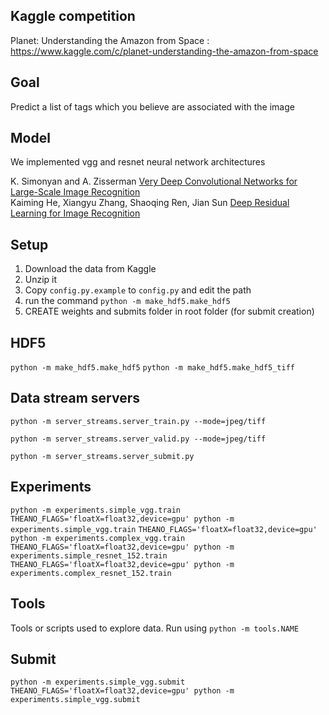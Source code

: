 ## Kaggle competition
Planet: Understanding the Amazon from Space : https://www.kaggle.com/c/planet-understanding-the-amazon-from-space

## Goal 

Predict a list of tags which you believe are associated with the image

## Model

We implemented vgg and resnet neural network architectures

K. Simonyan and A. Zisserman <a href="https://arxiv.org/pdf/1409.1556.pdf" class="underline"> Very Deep Convolutional Networks for Large-Scale Image Recognition </a> \
Kaiming He, Xiangyu Zhang, Shaoqing Ren, Jian Sun   <a href="https://arxiv.org/pdf/1512.03385.pdf" class="underline"> Deep Residual Learning for Image Recognition </a>



## Setup

 1. Download the data from Kaggle
 2. Unzip it
 3. Copy `config.py.example` to `config.py` and edit the path
 4. run the command `python -m make_hdf5.make_hdf5`
 5. CREATE weights and submits folder in root folder (for submit creation)

## HDF5

`python -m make_hdf5.make_hdf5`
`python -m make_hdf5.make_hdf5_tiff`

## Data stream servers

`python -m server_streams.server_train.py --mode=jpeg/tiff`

`python -m server_streams.server_valid.py --mode=jpeg/tiff`

`python -m server_streams.server_submit.py`

## Experiments

`python -m experiments.simple_vgg.train`
`THEANO_FLAGS='floatX=float32,device=gpu' python -m experiments.simple_vgg.train`
`THEANO_FLAGS='floatX=float32,device=gpu' python -m experiments.complex_vgg.train`
`THEANO_FLAGS='floatX=float32,device=gpu' python -m experiments.simple_resnet_152.train`
`THEANO_FLAGS='floatX=float32,device=gpu' python -m experiments.complex_resnet_152.train`

## Tools

Tools or scripts used to explore data. Run using `python -m tools.NAME`

## Submit 

`python -m experiments.simple_vgg.submit`
`THEANO_FLAGS='floatX=float32,device=gpu' python -m experiments.simple_vgg.submit`
